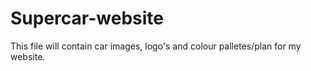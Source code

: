 # Supercar-website
This file will contain car images, logo's and colour palletes/plan for my website.
